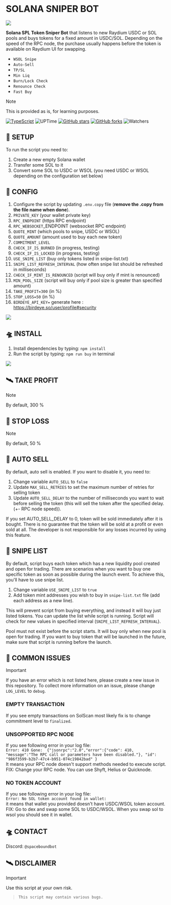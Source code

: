 # SOLANA SNIPER BOT

![](https://github.com/spaceboundbot/solana-sniper-bot/blob/3463d5c1169a76067c8694285a33208cc2ef21a5/readme/logo.png)

**Solana SPL Token Sniper Bot** that listens to new Raydium USDC or SOL pools and buys tokens for a fixed amount in USDC/SOL. 
Depending on the speed of the RPC node, the purchase usually happens before the token is available on Raydium UI for swapping.

- `WSOL Snipe`
- `Auto-Sell`
- `TP/SL`
- `Min Liq`
- `Burn/Lock Check`
- `Renounce Check`
- `Fast Buy`

> [!NOTE]
> This is provided as is, for learning purposes.

[![TypeScript](https://badgen.net/badge/icon/typescript?icon=typescript&label)](https://typescriptlang.org)
![UPTime](https://camo.githubusercontent.com/4a67ad96d71cca235a4393b2f3b79aabb0a3d42d555030632f1110e9eedde567/68747470733a2f2f696d672e736869656c64732e696f2f62616467652f757074696d652d3130302532352d627269676874677265656e)
[![GitHub stars](https://img.shields.io/github/stars/spaceboundbot/solana-sniper-bot.svg?style=social&label=Star&maxAge=2000)](https://GitHub.com/spaceboundbot/solana-sniper-bot/stargazers/)
[![GitHub forks](https://img.shields.io/github/forks/spaceboundbot/solana-sniper-bot.svg?style=social&label=Fork&maxAge=2000)](https://GitHub.com/spaceboundbot/solana-sniper-bot/network/)
![Watchers](https://img.shields.io/github/watchers/spaceboundbot/solana-sniper-bot.svg)

## 👾 SETUP
To run the script you need to:
1. Create a new empty Solana wallet
2. Transfer some SOL to it
3. Convert some SOL to USDC or WSOL (you need USDC or WSOL depending on the configuration set below)

## 🚀 CONFIG
1. Configure the script by updating `.env.copy` file (**remove the .copy from the file name when done**).
2. `PRIVATE_KEY` (your wallet private key)
3. `RPC_ENDPOINT` (https RPC endpoint)
4. `RPC_WEBSOCKET`_ENDPOINT (websocket RPC endpoint)
5. `QUOTE_MINT` (which pools to snipe, USDC or WSOL)
6. `QUOTE_AMOUNT` (amount used to buy each new token)
7. `COMMITMENT_LEVEL`
8. `CHECK_IF_IS_BURNED` (in progress, testing)
9. `CHECK_IF_IS_LOCKED` (in progress, testing)
10. `USE_SNIPE_LIST` (buy only tokens listed in snipe-list.txt)
11. `SNIPE_LIST_REFRESH_INTERVAL` (how often snipe list should be refreshed in milliseconds)
12. `CHECK_IF_MINT_IS_RENOUNCED` (script will buy only if mint is renounced)
13. `MIN_POOL_SIZE` (script will buy only if pool size is greater than specified amount)
14. `TAKE_PROFIT=300` (in %)
15. `STOP_LOSS=50` (in %)
16. `BIRDEYE_API_KEY=` generate here : https://birdeye.so/user/profile#security

![](https://github.com/spaceboundbot/solana-sniper-bot/blob/f4e9eb028d8d675e24e24aea7beccc8ec0819892/readme/spacenv.png)
  
## 🛸 INSTALL
1. Install dependencies by typing: `npm install`
2. Run the script by typing: `npm run buy` in terminal

![](https://github.com/spaceboundbot/solana-sniper-bot/blob/d62fbcd7b7a3cc6511fd1dbde8ae6bdabf33f37d/readme/bot.png)

## 🛰 TAKE PROFIT

> [!NOTE]
> By default, 300 %

## 🎇 STOP LOSS

> [!NOTE]
> By default, 50 %

## 🌌 AUTO SELL
By default, auto sell is enabled. If you want to disable it, you need to:
1. Change variable `AUTO_SELL` to `false`
2. Update `MAX_SELL_RETRIES` to set the maximum number of retries for selling token
3. Update `AUTO_SELL_DELAY` to the number of milliseconds you want to wait before selling the token (this will sell the token after the specified delay. (+- RPC node speed)).

If you set AUTO_SELL_DELAY to 0, token will be sold immediately after it is bought.
There is no guarantee that the token will be sold at a profit or even sold at all. The developer is not responsible for any losses incurred by using this feature.

## 👾 SNIPE LIST
By default, script buys each token which has a new liquidity pool created and open for trading. 
There are scenarios when you want to buy one specific token as soon as possible during the launch event.
To achieve this, you'll have to use snipe list.
1. Change variable `USE_SNIPE_LIST` to `true`
2. Add token mint addresses you wish to buy in `snipe-list.txt` file (add each address as a new line).

This will prevent script from buying everything, and instead it will buy just listed tokens.
You can update the list while script is running. Script will check for new values in specified interval (`SNIPE_LIST_REFRESH_INTERVAL`).

Pool must not exist before the script starts.
It will buy only when new pool is open for trading. If you want to buy token that will be launched in the future, make sure that script is running before the launch.


## 🚀 COMMON ISSUES

> [!IMPORTANT]
> If you have an error which is not listed here, please create a new issue in this repository.
> To collect more information on an issue, please change `LOG_LEVEL` to `debug`.
> 
> ### EMPTY TRANSACTION
> If you see empty transactions on SolScan most likely fix is to change commitment level to `finalized`.
> 
> ### UNSOPPORTED RPC NODE
> If you see following error in your log file:  
> `Error: 410 Gone:  {"jsonrpc":"2.0","error":{"code": 410, "message":"The RPC call or parameters have been disabled."}, "id": "986f3599-b2b7-47c4-b951-074c19842bad" }`  
> It means your RPC node doesn't support methods needed to execute script.
> FIX: Change your RPC node. You can use Shyft, Helius or Quicknode.
> 
> ### NO TOKEN ACCOUNT
> If you see following error in your log file:  
> `Error: No SOL token account found in wallet: `  
> it means that wallet you provided doesn't have USDC/WSOL token account.
> FIX: Go to dex and swap some SOL to USDC/WSOL. When you swap sol to wsol you should see it in wallet.

## 🛸 CONTACT
Discord: `@spaceboundbot`

## 🛰 DISCLAIMER

> [!IMPORTANT]
> Use this script at your own risk.

> `This script may contain various bugs.`

